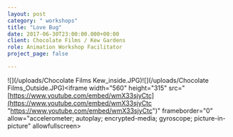 ```yaml
---
layout: post
category: " workshops"
title: "Love Bug"
date: 2017-06-30T23:00:00.000+00:00
client: Chocolate Films / Kew Gardens
role: Animation Workshop Facilitator
project_page: false

---
```

![](/uploads/Chocolate Films Kew_inside.JPG)![](/uploads/Chocolate Films_Outside.JPG)<iframe width="560" height="315" src="[https://www.youtube.com/embed/wmX33sjyCtc](https://www.youtube.com/embed/wmX33sjyCtc "https://www.youtube.com/embed/wmX33sjyCtc")" frameborder="0" allow="accelerometer; autoplay; encrypted-media; gyroscope; picture-in-picture" allowfullscreen></iframe>